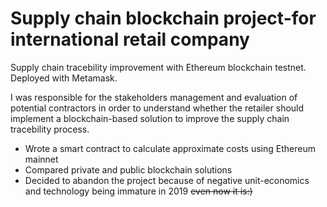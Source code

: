 # Supply chain blockchain project-for international retail company

Supply chain tracebility improvement with Ethereum blockchain testnet. Deployed with Metamask.

I was responsible for the stakeholders management and evaluation of potential contractors in order to understand whether the retailer should implement a blockchain-based solution to improve the supply chain tracebility process.

  * Wrote a smart contract to calculate approximate costs using Ethereum mainnet
  * Compared private and public blockchain solutions
  * Decided to abandon the project because of negative unit-economics and technology being immature in 2019 ~~even now it is:)~~
